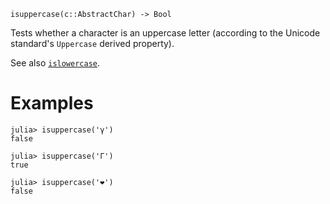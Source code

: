 ```
isuppercase(c::AbstractChar) -> Bool
```

Tests whether a character is an uppercase letter (according to the Unicode standard's `Uppercase` derived property).

See also [`islowercase`](@ref).

# Examples

```jldoctest
julia> isuppercase('γ')
false

julia> isuppercase('Γ')
true

julia> isuppercase('❤')
false
```
